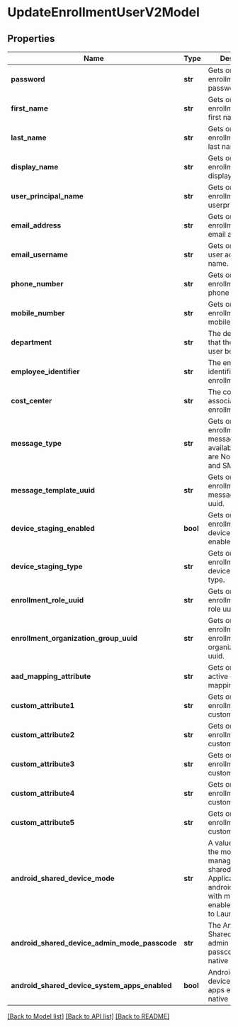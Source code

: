 # UpdateEnrollmentUserV2Model

## Properties
Name | Type | Description | Notes
------------ | ------------- | ------------- | -------------
**password** | **str** | Gets or sets enrollment user password. | [optional] 
**first_name** | **str** | Gets or sets enrollment user first name. | [optional] 
**last_name** | **str** | Gets or sets enrollment user last name. | [optional] 
**display_name** | **str** | Gets or sets enrollment user display name. | [optional] 
**user_principal_name** | **str** | Gets or sets enrollment user userprincipalname. | [optional] 
**email_address** | **str** | Gets or sets enrollment user email address. | [optional] 
**email_username** | **str** | Gets or sets email user account name. | [optional] 
**phone_number** | **str** | Gets or sets enrollment user phone number. | [optional] 
**mobile_number** | **str** | Gets or sets enrollment user mobile number. | [optional] 
**department** | **str** | The department that the enrollment user belongs to. | [optional] 
**employee_identifier** | **str** | The employee identifier of enrollment user. | [optional] 
**cost_center** | **str** | The cost center associated to the enrollment user. | [optional] 
**message_type** | **str** | Gets or sets enrollment user message type, available options are None, Email and SMS. | [optional] 
**message_template_uuid** | **str** | Gets or sets enrollment user message template uuid. | [optional] 
**device_staging_enabled** | **bool** | Gets or sets enrollment user device staging enabled. | [optional] 
**device_staging_type** | **str** | Gets or sets enrollment user device staging type. | [optional] 
**enrollment_role_uuid** | **str** | Gets or sets enrollment user role uuid. | [optional] 
**enrollment_organization_group_uuid** | **str** | Gets or sets enrollment user enrollment organization group uuid. | [optional] 
**aad_mapping_attribute** | **str** | Gets or sets Azure active directory mapping attribute. | [optional] 
**custom_attribute1** | **str** | Gets or sets the enrollment user custom attribute 1. | [optional] 
**custom_attribute2** | **str** | Gets or sets the enrollment user custom attribute 2. | [optional] 
**custom_attribute3** | **str** | Gets or sets the enrollment user custom attribute 3. | [optional] 
**custom_attribute4** | **str** | Gets or sets the enrollment user custom attribute 4. | [optional] 
**custom_attribute5** | **str** | Gets or sets the enrollment user custom attribute 5. | [optional] 
**android_shared_device_mode** | **str** | A value indicating the mode used to manage android shared devices. Applicable only for android platform with multi staging enabled. Defaults to Launcher. | [optional] 
**android_shared_device_admin_mode_passcode** | **str** | The Android Shared device admin mode passcode for native check out. | [optional] 
**android_shared_device_system_apps_enabled** | **bool** | Android Shared device system apps enabled for native check out. | [optional] 

[[Back to Model list]](../README.md#documentation-for-models) [[Back to API list]](../README.md#documentation-for-api-endpoints) [[Back to README]](../README.md)


